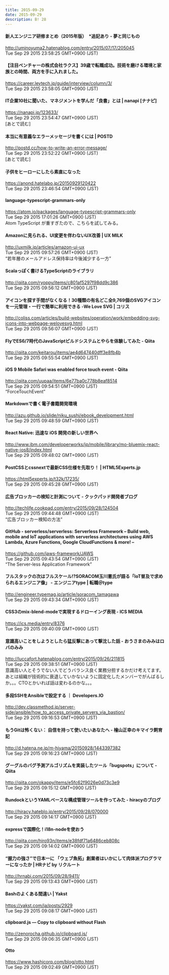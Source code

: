 ```yaml
---
title: 2015-09-29
date: 2015-09-29
description: B! 28
---
```


#### 新人エンジニア研修まとめ（2015年版）　*追記あり - 夢と同じもの
http://uminoyuma2.hatenablog.com/entry/2015/07/17/205045<br>
Tue Sep 29 2015 23:58:25 GMT+0900 (JST)<br>


#### 【注目ベンチャーの株式会社ラクス】39歳で転職成功。技術を磨ける環境と家族との時間、両方を手に入れました。
https://career.levtech.jp/guide/interview/column/3/<br>
Tue Sep 29 2015 23:58:05 GMT+0900 (JST)<br>


#### IT企業10社に聞いた、マネジメントを学んだ「良書」とは | nanapi [ナナピ]
https://nanapi.jp/123633/<br>
Tue Sep 29 2015 23:54:47 GMT+0900 (JST)<br>
[あとで読む]


#### 本当に有意義なエラーメッセージを書くには | POSTD
http://postd.cc/how-to-write-an-error-message/<br>
Tue Sep 29 2015 23:52:22 GMT+0900 (JST)<br>
[あとで読む]


#### 子供をヒーローにしたら素直になった
https://anond.hatelabo.jp/20150929120422<br>
Tue Sep 29 2015 23:46:54 GMT+0900 (JST)<br>


#### language-typescript-grammars-only
https://atom.io/packages/language-typescript-grammars-only<br>
Tue Sep 29 2015 17:01:26 GMT+0900 (JST)<br>
Atom TypeScript が重すぎたので、こちらを試してみる。


#### Amazonに見られる、UI変更を伴わないUX改善 | UX MILK 
http://uxmilk.jp/articles/amazon-ui-ux<br>
Tue Sep 29 2015 09:57:26 GMT+0900 (JST)<br>
“若年層のメールアドレス保持率は今後減少する一方”


#### Scalaっぽく書けるTypeScriptのライブラリ
http://qiita.com/ryoppy/items/c801af5297f98dd9c386<br>
Tue Sep 29 2015 09:56:12 GMT+0900 (JST)<br>


####   アイコンを探す手間がなくなる！30種類の有名どこ全9,769個のSVGアイコンを一元管理・一行で簡単に利用できる -We Love SVG | コリス
http://coliss.com/articles/build-websites/operation/work/embedding-svg-icons-into-webpage-welovesvg.html<br>
Tue Sep 29 2015 09:56:07 GMT+0900 (JST)<br>


#### FlyでES6/7時代のJavaScriptビルドシステムとやらを体験してみた - Qiita
http://qiita.com/keitarou/items/ae4d647440dff3e8fb4b<br>
Tue Sep 29 2015 09:55:54 GMT+0900 (JST)<br>


#### iOS 9 Mobile Safari was enabled force touch event - Qiita
http://qiita.com/uupaa/items/6e77ba0c778b8eaf8514<br>
Tue Sep 29 2015 09:54:51 GMT+0900 (JST)<br>
“ForceTouchEvent”


#### Markdownで書く電子書籍開発環境
http://azu.github.io/slide/niku_sushi/ebook_development.html<br>
Tue Sep 29 2015 09:48:59 GMT+0900 (JST)<br>


#### React Native: 迅速な iOS 開発の新しい世界へ
http://www.ibm.com/developerworks/jp/mobile/library/mo-bluemix-react-native-ios8/index.html<br>
Tue Sep 29 2015 09:48:02 GMT+0900 (JST)<br>


#### PostCSSとcssnextで最新CSS仕様を先取り！ | HTML5Experts.jp
https://html5experts.jp/t32k/17235/<br>
Tue Sep 29 2015 09:45:28 GMT+0900 (JST)<br>


#### 広告ブロッカーの検知と計測について - クックパッド開発者ブログ
http://techlife.cookpad.com/entry/2015/09/28/124504<br>
Tue Sep 29 2015 09:44:48 GMT+0900 (JST)<br>
“広告ブロッカー検知の方法”


#### GitHub - serverless/serverless: Serverless Framework – Build web, mobile and IoT applications with serverless architectures using AWS Lambda, Azure Functions, Google CloudFunctions & more! –
https://github.com/jaws-framework/JAWS<br>
Tue Sep 29 2015 09:43:54 GMT+0900 (JST)<br>
“The Server-less Application Framework”


#### フルスタックの次はフルスケール!?SORACOM玉川憲氏が語る「IoT普及で求められるエンジニア像」 - エンジニアtype | 転職＠type
http://engineer.typemag.jp/article/soracom_tamagawa<br>
Tue Sep 29 2015 09:43:34 GMT+0900 (JST)<br>


#### CSS3のmix-blend-modeで実現するドローイング表現 - ICS MEDIA
https://ics.media/entry/8376<br>
Tue Sep 29 2015 09:40:09 GMT+0900 (JST)<br>


#### 意識高いことをしようとしたら猛反撃にあって撃沈した話 - おうさまのみみはロバのみみ
http://luccafort.hatenablog.com/entry/2015/09/26/211815<br>
Tue Sep 29 2015 09:38:51 GMT+0900 (JST)<br>
意識高い人とそうでない人でどうバランス良く業務分担するかだけ考えてます。あとは組織が技術的に衰退していかないように固定化したメンバーでがんばるしか。。。CTOとかいれば話は変わるのかな。。。


#### 多段SSHをAnsibleで設定する ｜ Developers.IO
http://dev.classmethod.jp/server-side/ansible/how_to_access_private_servers_via_bastion/<br>
Tue Sep 29 2015 09:16:53 GMT+0900 (JST)<br>


#### もうGitは怖くない： 自信を持って使いたいあなたへ - 檜山正幸のキマイラ飼育記
http://d.hatena.ne.jp/m-hiyama/20150928/1443397382<br>
Tue Sep 29 2015 09:16:23 GMT+0900 (JST)<br>


#### グーグルのバグ予測アルゴリズムを実装したツール「bugspots」について - Qiita
http://qiita.com/okappy/items/e5fc62f9026e0d73c3e9<br>
Tue Sep 29 2015 09:15:12 GMT+0900 (JST)<br>


#### RundockというYAMLベースな構成管理ツールを作ってみた - hiracyのブログ
http://hiracy.hateblo.jp/entry/2015/09/28/070000<br>
Tue Sep 29 2015 09:14:17 GMT+0900 (JST)<br>


#### expressで国際化！i18n-nodeを使おう
http://qiita.com/hiro93n/items/e38fdf71a6486ceb808c<br>
Tue Sep 29 2015 09:14:02 GMT+0900 (JST)<br>


#### “握力の強さ”で日本一に 「ウェブ魚拓」創業者はいかにして肉体派プログラマーになったか | HRナビ by リクルート
http://hrnabi.com/2015/09/28/9411/<br>
Tue Sep 29 2015 09:13:43 GMT+0900 (JST)<br>


#### Bashのよくある間違い | Yakst
https://yakst.com/ja/posts/2929<br>
Tue Sep 29 2015 09:08:17 GMT+0900 (JST)<br>


#### clipboard.js — Copy to clipboard without Flash
http://zenorocha.github.io/clipboard.js/<br>
Tue Sep 29 2015 09:06:35 GMT+0900 (JST)<br>


#### Otto
https://www.hashicorp.com/blog/otto.html<br>
Tue Sep 29 2015 09:02:49 GMT+0900 (JST)<br>


